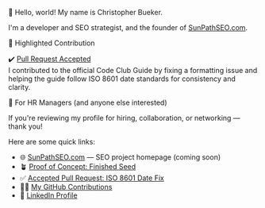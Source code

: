 👋 Hello, world! My name is Christopher Bueker.

I'm a developer and SEO strategist, and the founder of [SunPathSEO.com](https://www.sunpathseo.com).

🌟 Highlighted Contribution

✔️ [Pull Request Accepted](https://github.com/SORTEE/start-your-codeclub-guide/pull/2)  
I contributed to the official Code Club Guide by fixing a formatting issue and helping the guide follow ISO 8601 date standards for consistency and clarity.

🧳 For HR Managers (and anyone else interested)

If you're reviewing my profile for hiring, collaboration, or networking — thank you!

Here are some quick links:

- 🌐 [SunPathSEO.com](https://www.sunpathseo.com) — SEO project homepage (coming soon)
- 🪴 [Proof of Concept: Finished Seed](https://www.christopherbueker.com)  
- ✅ [Accepted Pull Request: ISO 8601 Date Fix](https://github.com/SORTEE/start-your-codeclub-guide/pull/2)
- 🧑‍💻 [My GitHub Contributions](https://github.com/pulls?q=is%3Apr+author%3ABornAgainCoder7+archived%3Afalse+is%3Aclosed)
- 🔗 [LinkedIn Profile](https://www.linkedin.com/in/christopherbueker/)

